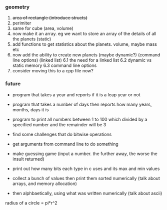 ### geometry
1. ~~area of rectangle (introduce structs)~~
2. perimiter
3. same for cube (area, volume)
4. now make it an array. eg we want to store an array of the details of all the planets (static)
5. add functions to get statistics about the planets. volume, maybe mass etc
6. now add the ability to create new planets (maybe dynamic?) (command line options) (linked list)
  6.1 the need for a linked list
  6.2 dynamic vs static memory
  6.3 command line options
7. consider moving this to a cpp file now?

### future
- program that takes a year and reports if it is a leap year or not
- program that takes a number of days then reports how many years, months, days it is
- program to print all numbers between 1 to 100 which divided by a specified number and the remainder will be 3

- find some challenges that do bitwise operations
- get arguments from command line to do something
- make guessing game (input a number. the further away, the worse the insult returned)
- print out how many bits each type in c uses and its max and min values
- collect a bunch of values then print them sorted numerically (talk about arrays, and memory allocation)
- then alphbaetically, using what was written numerically (talk about ascii)

radius of a circle = pi*r^2